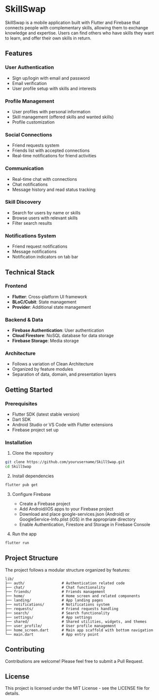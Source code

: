 # SkillSwap

SkillSwap is a mobile application built with Flutter and Firebase that connects people with complementary skills, allowing them to exchange knowledge and expertise. Users can find others who have skills they want to learn, and offer their own skills in return.

## Features

### User Authentication
- Sign up/login with email and password
- Email verification
- User profile setup with skills and interests

### Profile Management
- User profiles with personal information
- Skill management (offered skills and wanted skills)
- Profile customization

### Social Connections
- Friend requests system
- Friends list with accepted connections
- Real-time notifications for friend activities

### Communication
- Real-time chat with connections
- Chat notifications
- Message history and read status tracking

### Skill Discovery
- Search for users by name or skills
- Browse users with relevant skills
- Filter search results

### Notifications System
- Friend request notifications
- Message notifications
- Notification indicators on tab bar

## Technical Stack

### Frontend
- **Flutter**: Cross-platform UI framework
- **BLoC/Cubit**: State management
- **Provider**: Additional state management

### Backend & Data
- **Firebase Authentication**: User authentication
- **Cloud Firestore**: NoSQL database for data storage
- **Firebase Storage**: Media storage

### Architecture
- Follows a variation of Clean Architecture
- Organized by feature modules
- Separation of data, domain, and presentation layers

## Getting Started

### Prerequisites
- Flutter SDK (latest stable version)
- Dart SDK
- Android Studio or VS Code with Flutter extensions
- Firebase project set up

### Installation

1. Clone the repository
```bash
git clone https://github.com/yourusername/SkillSwap.git
cd SkillSwap
```

2. Install dependencies
```bash
flutter pub get
```

3. Configure Firebase
   - Create a Firebase project
   - Add Android/iOS apps to your Firebase project
   - Download and place google-services.json (Android) or GoogleService-Info.plist (iOS) in the appropriate directory
   - Enable Authentication, Firestore and Storage in Firebase Console

4. Run the app
```bash
flutter run
```

## Project Structure

The project follows a modular structure organized by features:

```
lib/
├── auth/                 # Authentication related code
├── chat/                 # Chat functionality
├── friends/              # Friends management
├── home/                 # Home screen and related components
├── landing/              # App landing pages
├── notifications/        # Notifications system
├── requests/             # Friend requests handling
├── search/               # Search functionality
├── settings/             # App settings
├── shared/               # Shared utilities, widgets, and themes
├── user_profile/         # User profile management
├── home_screen.dart      # Main app scaffold with bottom navigation
└── main.dart             # App entry point
```

## Contributing

Contributions are welcome! Please feel free to submit a Pull Request.

## License

This project is licensed under the MIT License - see the LICENSE file for details.

